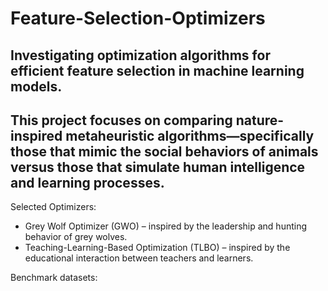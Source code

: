 # Feature-Selection-Optimizers
## Investigating optimization algorithms for efficient feature selection in machine learning models.
## This project focuses on comparing nature-inspired metaheuristic algorithms—specifically those that mimic the social behaviors of animals versus those that simulate human intelligence and learning processes.

Selected Optimizers:
- Grey Wolf Optimizer (GWO) – inspired by the leadership and hunting behavior of grey wolves.
- Teaching-Learning-Based Optimization (TLBO) – inspired by the educational interaction between teachers and learners.

Benchmark datasets:

